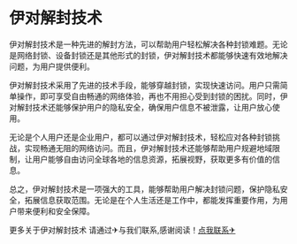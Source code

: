 # 伊对解封技术

伊对解封技术是一种先进的解封方法，可以帮助用户轻松解决各种封锁难题。无论是网络封锁、设备封锁还是其他形式的封锁，伊对解封技术都能够快速有效地解决问题，为用户提供便利。

伊对解封技术采用了先进的技术手段，能够穿越封锁，实现快速访问。用户只需简单操作，即可享受自由畅通的网络体验，再也不用担心受到封锁的困扰。同时，伊对解封技术还能够保护用户的隐私安全，确保用户信息不被泄露，让用户放心使用。

无论是个人用户还是企业用户，都可以通过伊对解封技术，轻松应对各种封锁挑战，实现畅通无阻的网络访问。而且，伊对解封技术还能够帮助用户规避地域限制，让用户能够自由访问全球各地的信息资源，拓展视野，获取更多有价值的信息。

总之，伊对解封技术是一项强大的工具，能够帮助用户解决封锁问题，保护隐私安全，拓展信息获取范围。无论是在个人生活还是工作中，都能发挥重要作用，为用户带来便利和安全保障。

更多关于伊对解封技术 请通过✈与我们联系,感谢阅读！[点我联系✈](https://ad.G208.com)